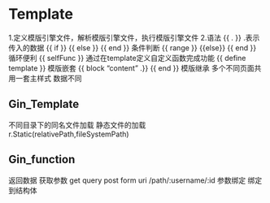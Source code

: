 # Template
1.定义模版引擎文件，解析模版引擎文件，执行模版引擎文件
2.语法 
{{ . }} .表示传入的数据
{{ if }} {{ else }} {{ end }} 条件判断
{{ range }} {{else}} {{ end }} 循环便利
{{ selfFunc }} 通过在template定义自定义函数完成功能
{{ define template }} 模版嵌套
{{ block “content” .}} {{ end }} 模版继承 多个不同页面共用一套主样式 数据不同
## Gin_Template

不同目录下的同名文件加载
静态文件的加载 r.Static(relativePath,fileSystemPath)

## Gin_function

返回数据 
获取参数 get query
        post form
        uri /path/:username/:id
参数绑定 绑定到结构体
